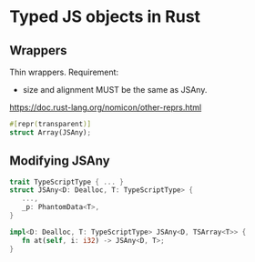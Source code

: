 # Typed JS objects in Rust

## Wrappers

Thin wrappers. Requirement:
- size and alignment MUST be the same as JSAny.

https://doc.rust-lang.org/nomicon/other-reprs.html

```rust
#[repr(transparent)]
struct Array(JSAny);
```

## Modifying JSAny

```rust
trait TypeScriptType { ... }
struct JSAny<D: Dealloc, T: TypeScriptType> {
   ...,
   _p: PhantomData<T>,
}

impl<D: Dealloc, T: TypeScriptType> JSAny<D, TSArray<T>> {
   fn at(self, i: i32) -> JSAny<D, T>;
}
```
